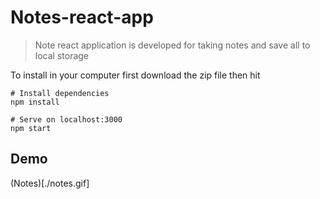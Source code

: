 # Notes-react-app

> Note react application is developed for taking notes and save all to local storage

To install in your computer first download the zip file then hit

```
# Install dependencies
npm install

# Serve on localhost:3000
npm start
```
## Demo

(Notes)[./notes.gif]
